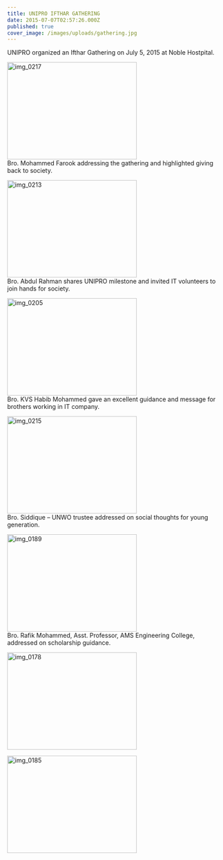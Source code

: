 ```yaml
---
title: UNIPRO IFTHAR GATHERING	
date: 2015-07-07T02:57:26.000Z
published: true
cover_image: /images/uploads/gathering.jpg
---
```


<p>UNIPRO organized an Ifthar Gathering on July 5, 2015 at Noble Hostpital.</p>
<p><img src="http://uni-pro.org/wp-content/uploads/2016/11/IMG_0217-300x225.jpg" alt="img_0217" width="300" height="225" class="alignnone size-medium wp-image-57" srcset="http://uni-pro.org/wp-content/uploads/2016/11/IMG_0217-300x225.jpg 300w, http://uni-pro.org/wp-content/uploads/2016/11/IMG_0217-768x576.jpg 768w, http://uni-pro.org/wp-content/uploads/2016/11/IMG_0217-1024x768.jpg 1024w, http://uni-pro.org/wp-content/uploads/2016/11/IMG_0217-624x468.jpg 624w" sizes="(max-width: 300px) 100vw, 300px"><br>
Bro. Mohammed Farook addressing the gathering and highlighted giving back to society.</p>
<p><img src="http://uni-pro.org/wp-content/uploads/2016/11/IMG_0213-300x225.jpg" alt="img_0213" width="300" height="225" class="alignnone size-medium wp-image-58" srcset="http://uni-pro.org/wp-content/uploads/2016/11/IMG_0213-300x225.jpg 300w, http://uni-pro.org/wp-content/uploads/2016/11/IMG_0213-768x576.jpg 768w, http://uni-pro.org/wp-content/uploads/2016/11/IMG_0213-1024x768.jpg 1024w, http://uni-pro.org/wp-content/uploads/2016/11/IMG_0213-624x468.jpg 624w" sizes="(max-width: 300px) 100vw, 300px"><br>
Bro. Abdul Rahman shares UNIPRO milestone and invited IT volunteers to join hands for society.</p>
<p><img src="http://uni-pro.org/wp-content/uploads/2016/11/IMG_0205-300x225.jpg" alt="img_0205" width="300" height="225" class="alignnone size-medium wp-image-59" srcset="http://uni-pro.org/wp-content/uploads/2016/11/IMG_0205-300x225.jpg 300w, http://uni-pro.org/wp-content/uploads/2016/11/IMG_0205-768x576.jpg 768w, http://uni-pro.org/wp-content/uploads/2016/11/IMG_0205-1024x768.jpg 1024w, http://uni-pro.org/wp-content/uploads/2016/11/IMG_0205-624x468.jpg 624w" sizes="(max-width: 300px) 100vw, 300px"><br>
Bro. KVS Habib Mohammed gave an excellent guidance and message for brothers working in IT company.</p>
<p><img src="http://uni-pro.org/wp-content/uploads/2016/11/IMG_0215-300x225.jpg" alt="img_0215" width="300" height="225" class="alignnone size-medium wp-image-60" srcset="http://uni-pro.org/wp-content/uploads/2016/11/IMG_0215-300x225.jpg 300w, http://uni-pro.org/wp-content/uploads/2016/11/IMG_0215-768x576.jpg 768w, http://uni-pro.org/wp-content/uploads/2016/11/IMG_0215-1024x768.jpg 1024w, http://uni-pro.org/wp-content/uploads/2016/11/IMG_0215-624x468.jpg 624w" sizes="(max-width: 300px) 100vw, 300px"><br>
Bro. Siddique – UNWO trustee addressed on social thoughts for young generation.</p>
<p><img src="http://uni-pro.org/wp-content/uploads/2016/11/IMG_0189-300x225.jpg" alt="img_0189" width="300" height="225" class="alignnone size-medium wp-image-61" srcset="http://uni-pro.org/wp-content/uploads/2016/11/IMG_0189-300x225.jpg 300w, http://uni-pro.org/wp-content/uploads/2016/11/IMG_0189-768x576.jpg 768w, http://uni-pro.org/wp-content/uploads/2016/11/IMG_0189-1024x768.jpg 1024w, http://uni-pro.org/wp-content/uploads/2016/11/IMG_0189-624x468.jpg 624w" sizes="(max-width: 300px) 100vw, 300px"><br>
Bro. Rafik Mohammed, Asst. Professor, AMS Engineering College, addressed on scholarship guidance.</p>
<p><img src="http://uni-pro.org/wp-content/uploads/2016/11/IMG_0178-300x225.jpg" alt="img_0178" width="300" height="225" class="alignnone size-medium wp-image-62" srcset="http://uni-pro.org/wp-content/uploads/2016/11/IMG_0178-300x225.jpg 300w, http://uni-pro.org/wp-content/uploads/2016/11/IMG_0178-768x576.jpg 768w, http://uni-pro.org/wp-content/uploads/2016/11/IMG_0178-1024x768.jpg 1024w, http://uni-pro.org/wp-content/uploads/2016/11/IMG_0178-624x468.jpg 624w" sizes="(max-width: 300px) 100vw, 300px"></p>
<p><img src="http://uni-pro.org/wp-content/uploads/2016/11/IMG_0185-300x225.jpg" alt="img_0185" width="300" height="225" class="alignnone size-medium wp-image-63" srcset="http://uni-pro.org/wp-content/uploads/2016/11/IMG_0185-300x225.jpg 300w, http://uni-pro.org/wp-content/uploads/2016/11/IMG_0185-768x576.jpg 768w, http://uni-pro.org/wp-content/uploads/2016/11/IMG_0185-1024x768.jpg 1024w, http://uni-pro.org/wp-content/uploads/2016/11/IMG_0185-624x468.jpg 624w" sizes="(max-width: 300px) 100vw, 300px"></p>
